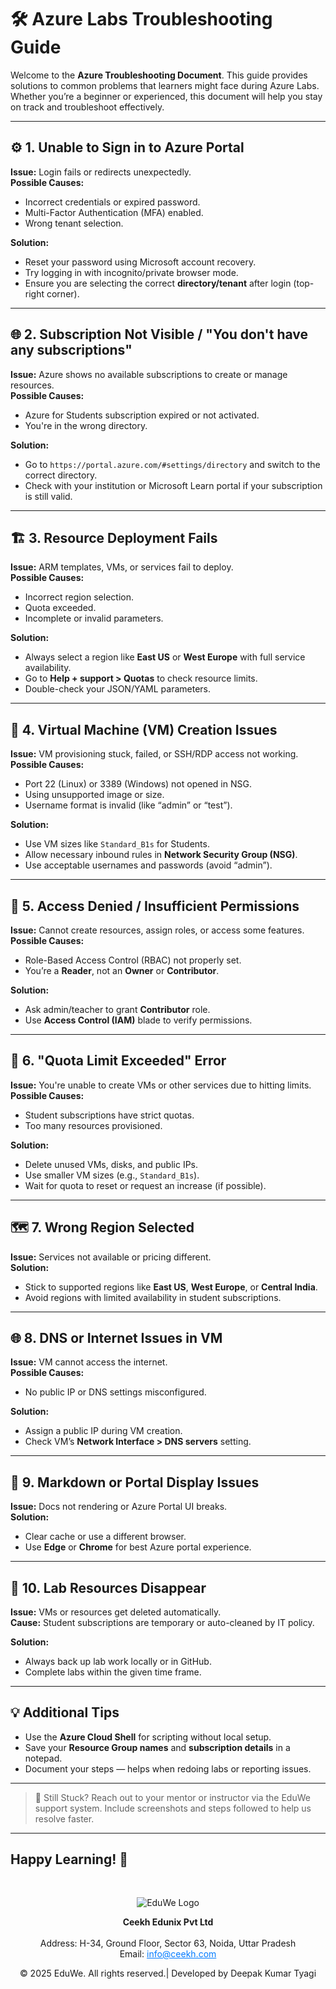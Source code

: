 # 🛠️ Azure Labs Troubleshooting Guide

Welcome to the **Azure Troubleshooting Document**. This guide provides solutions to common problems that learners might face during Azure Labs. Whether you’re a beginner or experienced, this document will help you stay on track and troubleshoot effectively.

---

## ⚙️ 1. Unable to Sign in to Azure Portal

**Issue:** Login fails or redirects unexpectedly.  
**Possible Causes:**
- Incorrect credentials or expired password.
- Multi-Factor Authentication (MFA) enabled.
- Wrong tenant selection.

**Solution:**
- Reset your password using Microsoft account recovery.
- Try logging in with incognito/private browser mode.
- Ensure you are selecting the correct **directory/tenant** after login (top-right corner).

---

## 🌐 2. Subscription Not Visible / "You don't have any subscriptions"

**Issue:** Azure shows no available subscriptions to create or manage resources.  
**Possible Causes:**
- Azure for Students subscription expired or not activated.
- You're in the wrong directory.

**Solution:**
- Go to `https://portal.azure.com/#settings/directory` and switch to the correct directory.
- Check with your institution or Microsoft Learn portal if your subscription is still valid.

---

## 🏗️ 3. Resource Deployment Fails

**Issue:** ARM templates, VMs, or services fail to deploy.  
**Possible Causes:**
- Incorrect region selection.
- Quota exceeded.
- Incomplete or invalid parameters.

**Solution:**
- Always select a region like **East US** or **West Europe** with full service availability.
- Go to **Help + support > Quotas** to check resource limits.
- Double-check your JSON/YAML parameters.

---

## 🧱 4. Virtual Machine (VM) Creation Issues

**Issue:** VM provisioning stuck, failed, or SSH/RDP access not working.  
**Possible Causes:**
- Port 22 (Linux) or 3389 (Windows) not opened in NSG.
- Using unsupported image or size.
- Username format is invalid (like “admin” or “test”).

**Solution:**
- Use VM sizes like `Standard_B1s` for Students.
- Allow necessary inbound rules in **Network Security Group (NSG)**.
- Use acceptable usernames and passwords (avoid “admin”).

---

## 🔐 5. Access Denied / Insufficient Permissions

**Issue:** Cannot create resources, assign roles, or access some features.  
**Possible Causes:**
- Role-Based Access Control (RBAC) not properly set.
- You’re a **Reader**, not an **Owner** or **Contributor**.

**Solution:**
- Ask admin/teacher to grant **Contributor** role.
- Use **Access Control (IAM)** blade to verify permissions.

---

## 💸 6. "Quota Limit Exceeded" Error

**Issue:** You're unable to create VMs or other services due to hitting limits.  
**Possible Causes:**
- Student subscriptions have strict quotas.
- Too many resources provisioned.

**Solution:**
- Delete unused VMs, disks, and public IPs.
- Use smaller VM sizes (e.g., `Standard_B1s`).
- Wait for quota to reset or request an increase (if possible).

---

## 🗺️ 7. Wrong Region Selected

**Issue:** Services not available or pricing different.  
**Solution:**
- Stick to supported regions like **East US**, **West Europe**, or **Central India**.
- Avoid regions with limited availability in student subscriptions.

---

## 🌐 8. DNS or Internet Issues in VM

**Issue:** VM cannot access the internet.  
**Possible Causes:**
- No public IP or DNS settings misconfigured.

**Solution:**
- Assign a public IP during VM creation.
- Check VM’s **Network Interface > DNS servers** setting.

---

## 📄 9. Markdown or Portal Display Issues

**Issue:** Docs not rendering or Azure Portal UI breaks.  
**Solution:**
- Clear cache or use a different browser.
- Use **Edge** or **Chrome** for best Azure portal experience.

---

## 🧪 10. Lab Resources Disappear

**Issue:** VMs or resources get deleted automatically.  
**Cause:** Student subscriptions are temporary or auto-cleaned by IT policy.

**Solution:**
- Always back up lab work locally or in GitHub.
- Complete labs within the given time frame.

---

## 💡 Additional Tips

- Use the **Azure Cloud Shell** for scripting without local setup.
- Save your **Resource Group names** and **subscription details** in a notepad.
- Document your steps — helps when redoing labs or reporting issues.

---

> 📌 Still Stuck? Reach out to your mentor or instructor via the EduWe support system. Include screenshots and steps followed to help us resolve faster.

---

Happy Learning! 🚀
----
<div style="text-align: center; padding-top: 30px;">
  <img src="/media/logo.png" alt="EduWe Logo" style="max-width: 150px; height: auto;">
  <p>
  <center><strong>Ceekh Edunix Pvt Ltd</strong></center><br>
    Address: H-34, Ground Floor, Sector 63, Noida, Uttar Pradesh<br>
    Email: <a href="mailto:info@ceekh.com" style="color: #007bff;">info@ceekh.com</a>
  </p>
  <p style="font-size: 14px; color: #555;"><center>© 2025 EduWe. All rights reserved.| Developed by Deepak Kumar Tyagi </center></p>
</div>